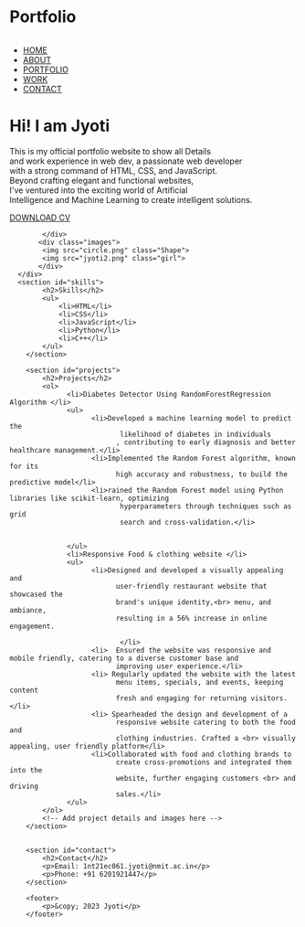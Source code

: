 # Portfolio
<!DOCTYPE html>
<html lang="en">
<head>
      <meta charset="UTF-8">
      <meta name="viewport" content="width=device-width, initial-scale=1.0">
      <title>Personal Portfolio website</title>
      <link rel="stylesheet" href="style1.css">
</head>
<body>
      <div class="hero">
            <nav>
                  <img src="" class="logo">
                  <ul>
                        <li><a href="#">HOME</a></li>
                        <li><a href="#">ABOUT</a></li>
                        <li><a href="#">PORTFOLIO</a></li>
                        <li><a href="#">WORK</a></li>
                        <li><a href="#">CONTACT</a></li>
                  </ul>
            </nav>
            <div class="detail">
                  <h1>Hi! I am <span>Jyoti</span></h1>
                  <p>This is my official portfolio website to show all Details
                        <br>and work experience in web dev, a passionate web developer 
                        <br>with a strong command of HTML, CSS, and JavaScript.
                        <br> Beyond crafting elegant and functional websites,
                        <br> I've ventured into the exciting world of Artificial 
                        <br>Intelligence and Machine Learning to create intelligent solutions.
                  </p>
                  <a href="Jyotidev.pdf" download>DOWNLOAD CV</a>

            </div>
           <div class="images">
            <img src="circle.png" class="Shape">
            <img src="jyoti2.png" class="girl">
           </div>
      </div>
      <section id="skills">
            <h2>Skills</h2>
            <ul>
                <li>HTML</li>
                <li>CSS</li>
                <li>JavaScript</li>
                <li>Python</li>
                <li>C++</li>
            </ul>
        </section>
    
        <section id="projects">
            <h2>Projects</h2>
            <ol>
                  <li>Diabetes Detector Using RandomForestRegression Algorithm </li>
                  <ul>
                        <li>Developed a machine learning model to predict the
                               likelihood of diabetes in individuals
                              , contributing to early diagnosis and better healthcare management.</li>
                        <li>Implemented the Random Forest algorithm, known for its 
                              high accuracy and robustness, to build the predictive model</li>
                        <li>rained the Random Forest model using Python libraries like scikit-learn, optimizing
                               hyperparameters through techniques such as grid 
                               search and cross-validation.</li>
                       
                        
                  </ul>
                  <li>Responsive Food & clothing website </li>
                  <ul>
                        <li>Designed and developed a visually appealing and
                              user-friendly restaurant website that showcased the
                              brand's unique identity,<br> menu, and ambiance,
                              resulting in a 56% increase in online engagement.
                            
                               </li>
                        <li>  Ensured the website was responsive and mobile friendly, catering to a diverse customer base and
                              improving user experience.</li>
                        <li> Regularly updated the website with the latest
                              menu items, specials, and events, keeping content
                              fresh and engaging for returning visitors.</li>
                        <li> Spearheaded the design and development of a
                              responsive website catering to both the food and
                              clothing industries. Crafted a <br> visually appealing, user friendly platform</li>
                        <li>Collaborated with food and clothing brands to
                              create cross-promotions and integrated them into the
                              website, further engaging customers <br> and driving
                              sales.</li>
                  </ul>
            </ol>
            <!-- Add project details and images here -->
        </section>
    
    
        <section id="contact">
            <h2>Contact</h2>
            <p>Email: 1nt21ec061.jyoti@nmit.ac.in</p>
            <p>Phone: +91 6201921447</p>
        </section>
    
        <footer>
            <p>&copy; 2023 Jyoti</p>
        </footer>
</body>
</html>
